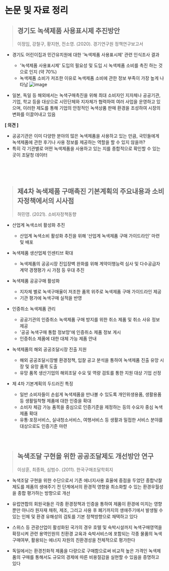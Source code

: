 # 논문 및 자료 정리

> ## 경기도 녹색제품 사용표시제 추진방안
> 이정임, 강철구, 황지현, 전소영. (2020). 경기연구원 정책연구보고서

* 경기도 어린이집과 민간유치원에 대한 '녹색제품 사용표시제' 관련 인식조사 결과
  * '녹색제품 사용표시제' 도입의 필요성 및 도입 시 녹색제품 소비를 촉진 하는 것으로 인지 (약 70%)
  * 녹색제품 소비가 저조한 이유로 녹색제품 소비에 관한 정보 부족이 가장 높게 나타남
  ![image](https://user-images.githubusercontent.com/86872735/150556614-6a497772-29b1-4510-9a2d-ce1adb5ebce0.png)

* 일본, 독일 등 해외에서는 녹색구매촉진을 위해 최대 소비자인 지자체나 공공기관, 기업, 학교 등을 대상으로 시민단체와 지자체가 협력하여 여러 사업을 운영하고 있으며, 이러한 제도를 통해 기업의 안정적인 녹색상품 판매 환경을 조성하여 시장의 변화를 이끌어내고 있음

**[ 의견 ]**
* 공공기관은 이미 다양한 분야의 많은 녹색제품을 사용하고 있는 만큼, 국민들에게 녹색제품에 관한 후기나 사용 정보를 제공하는 역할을 할 수 있지 않을까?
* 특히 각 기관별로 어떤 녹색제품을 사용하고 있는 지를 종합적으로 확인할 수 있는 곳이 조달청 데이터  
　   
　     
　　　    
> ## 제4차 녹색제품 구매촉진 기본계획의 주요내용과 소비자정책에서의 시사점
> 허민영. (2021). 소비자정책동향

* 산업계 녹색소비 활성화 추진
  * 산업계 녹색소비 활성화 추진을 위해 ‘산업계 녹색제품 구매 가이드라인’ 마련 및 배포 

* 녹색제품 생산업체 인센티브 확대
  * 녹색제품의 공공시장 진입장벽 완화를 위해 계약이행능력 심사 및 다수공급자계약 경쟁평가 시 가점 등 우대 추진 

* 녹색제품 공공구매 활성화
  * 지자체 별로 녹색구매율이 저조한 품목 위주로 녹색제품 구매 가이드라인 제공
  * 기관 평가에 녹색구매 실적을 반영

* 인증취소 녹색제품 관리
  * 공공기관의 인증취소 녹색제품 구매 방지를 위한 취소 제품 및 취소 사유 정보 제공
  * '공공 녹색구매 통합 정보망'에 인증취소 제품 정보 게시
  * 인증취소 제품에 대한 대체 가능 제품 안내

* 녹색제품의 해외 공공조달시장 진출 지원
  * 해외 공공조달시장별 환경정책, 입찰 공고 분석을 통하여 녹색제품 진출 유망 시장 및 유망 품목 도출
  * 유망 품목 생산기업의 해외조달 수요 및 역량 검토를 통한 지원 대상 기업 선정

* 제 4차 기본계획의 두드러진 특징
  * 일반 소비자들이 손쉽게 녹색제품을 만나볼 수 있도록 개인위생용품, 생활용품 등 생활밀착형 제품에 대한 인증을 확대
  * 소비자 체감 가능 품목을 중심으로 인증기준을 제정하는 등의 수요자 중심 녹색제품 확대
  * 유통·포장서비스, 실내청소서비스, 여행서비스 등 생활과 밀접한 서비스 분야를 대상으로도 인증기준 마련   
　　  
　　 
 　　   
> ## 녹색조달 구현을 위한 공공조달제도 개선방안 연구
> 이상훈, 최종화, 심범수. (2011). 한국구매조달학회지
* 녹색조달 구현을 위한 수단으로서 기존 에너지사용 효율에 중점을 두었던 종합낙찰제도를 제품의 생애주기 전 단계에서의 환경적 영향을 최소화할 수 있는 환경우월성을 종합 평가하는 방향으로 개선

* 유럽연합의 회원국들은 각종 환경정책과 인증을 통하여 제품이 환경에 미치는 영향뿐만 아니라 원자재 채취, 제조, 그리고 사용 후 폐기까지의 생애주기에서 발생될 수 있는 인체 및 환경 유해성의 검토를 기본 정책방향으로 채택하고 있다

* 스위스 등 관광산업이 활성화된 국가의 경우 호텔 및 숙박시설까지 녹색구매영역을 확장시켜 관련 용역인원의 친환경 교육과 숙박서비스에 포함되는 각종 물품의 녹색구매여부, 활용되는 에너지 자원의 친환경성을 전체적으로 평가한다

* 독일에서는 환경친화적 제품을 다량으로 구매함으로써 비교적 높은 가격인 녹색제품의 구매를 통해서도 규모의 경제에 따른 비용절감을 실현할 수 있음을 증명하고 있다




